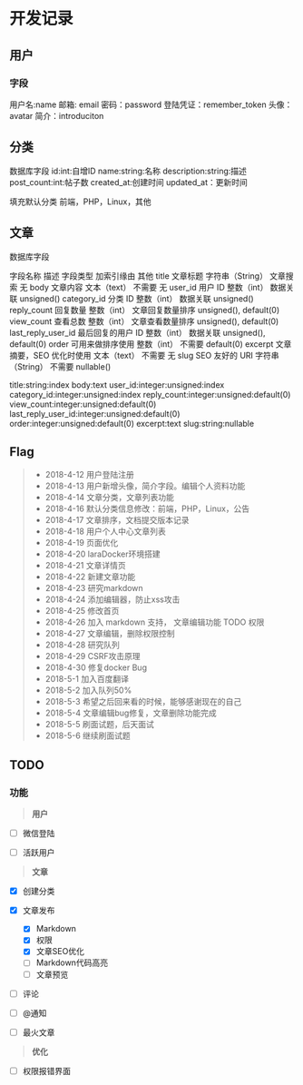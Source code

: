 ﻿# 开发记录


## 用户

### 字段
用户名:name
邮箱: email
密码：password
登陆凭证：remember_token
头像：avatar
简介：introduciton


## 分类

数据库字段
id:int:自增ID
name:string:名称
description:string:描述
post_count:int:帖子数
created_at:创建时间
updated_at：更新时间

填充默认分类
前端，PHP，Linux，其他



## 文章
数据库字段

字段名称	描述	字段类型	加索引缘由	其他
title	文章标题	字符串（String）	文章搜索	无
body	文章内容	文本（text）	不需要	无
user_id	用户 ID	整数（int）	数据关联	unsigned()
category_id	分类 ID	整数（int）	数据关联	unsigned()
reply_count	回复数量	整数（int）	文章回复数量排序	unsigned(), default(0)
view_count	查看总数	整数（int）	文章查看数量排序	unsigned(), default(0)
last_reply_user_id	最后回复的用户 ID	整数（int）	数据关联	unsigned(), default(0)
order	可用来做排序使用	整数（int）	不需要	default(0)
excerpt	文章摘要，SEO 优化时使用	文本（text）	不需要	无
slug	SEO 友好的 URI	字符串（String）	不需要	nullable()

title:string:index
body:text
user_id:integer:unsigned:index
category_id:integer:unsigned:index
reply_count:integer:unsigned:default(0)
view_count:integer:unsigned:default(0)
last_reply_user_id:integer:unsigned:default(0)
order:integer:unsigned:default(0)
excerpt:text
slug:string:nullable




## Flag


>* 2018-4-12 用户登陆注册
>* 2018-4-13 用户新增头像，简介字段。编辑个人资料功能
>* 2018-4-14 文章分类，文章列表功能
>* 2018-4-16 默认分类信息修改：前端，PHP，Linux，公告
>* 2018-4-17 文章排序，文档提交版本记录
>* 2018-4-18 用户个人中心文章列表
>* 2018-4-19 页面优化
>* 2018-4-20 laraDocker环境搭建
>* 2018-4-21 文章详情页
>* 2018-4-22 新建文章功能
>* 2018-4-23 研究markdown
>* 2018-4-24 添加编辑器，防止xss攻击
>* 2018-4-25 修改首页
>* 2018-4-26 加入 markdown 支持， 文章编辑功能 TODO 权限
>* 2018-4-27 文章编辑，删除权限控制
>* 2018-4-28 研究队列
>* 2018-4-29 CSRF攻击原理
>* 2018-4-30 修复docker Bug
>* 2018-5-1 加入百度翻译
>* 2018-5-2 加入队列50%
>* 2018-5-3 希望之后回来看的时候，能够感谢现在的自己
>* 2018-5-4 文章编辑bug修复，文章删除功能完成
>* 2018-5-5 刷面试题，后天面试
>* 2018-5-6 继续刷面试题

## TODO

### 功能


> **用户**

- [ ] 微信登陆
- [ ] 活跃用户



> **文章**
- [x] 创建分类
- [x] 文章发布
  - [x] Markdown
  - [x] 权限
  - [X] 文章SEO优化
  - [ ] Markdown代码高亮
  - [ ] 文章预览
- [ ] 评论
- [ ] @通知
- [ ] 最火文章


> **优化**
- [ ] 权限报错界面
